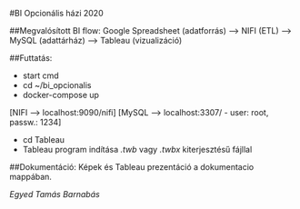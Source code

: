 #BI Opcionális házi 2020

##Megvalósított BI flow: 
Google Spreadsheet (adatforrás) --> NIFI (ETL) --> MySQL (adattárház) --> Tableau (vizualizáció)
  
  
##Futtatás: 
- start cmd 
- cd ~/bi_opcionalis 
- docker-compose up 

[NIFI --> localhost:9090/nifi] 
[MySQL --> localhost:3307/ - user: root, passw.: 1234] 
 
- cd Tableau 
- Tableau program indítása *.twb* vagy *.twbx* kiterjesztésű fájllal  
  
  
##Dokumentáció: 
Képek és Tableau prezentáció a dokumentacio mappában.  
 
*Egyed Tamás Barnabás* 